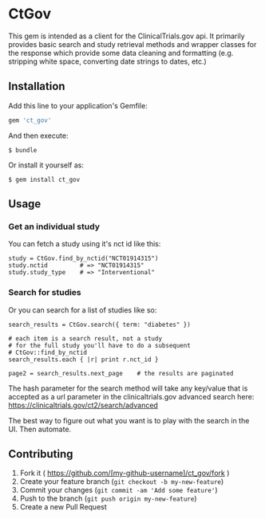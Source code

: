 # CtGov

This gem is intended as a client for the ClinicalTrials.gov api. It primarily provides basic search and study retrieval methods and wrapper classes for the response which provide some data cleaning and formatting (e.g. stripping white space, converting date strings to dates, etc.)

## Installation

Add this line to your application's Gemfile:

```ruby
gem 'ct_gov'
```

And then execute:

    $ bundle

Or install it yourself as:

    $ gem install ct_gov

## Usage

### Get an individual study
You can fetch a study using it's nct id like this:
```
study = CtGov.find_by_nctid("NCT01914315")
study.nctid         # => "NCT01914315"
study.study_type    # => "Interventional"
```

### Search for studies
Or you can search for a list of studies like so:
```
search_results = CtGov.search({ term: "diabetes" })

# each item is a search result, not a study
# for the full study you'll have to do a subsequent
# CtGov::find_by_nctid
search_results.each { |r| print r.nct_id }

page2 = search_results.next_page    # the results are paginated
```
The hash parameter for the search method will take any key/value that is accepted as a url parameter in the clinicaltrials.gov advanced search here: https://clinicaltrials.gov/ct2/search/advanced

The best way to figure out what you want is to play with the search in the UI. Then automate.

## Contributing

1. Fork it ( https://github.com/[my-github-username]/ct_gov/fork )
2. Create your feature branch (`git checkout -b my-new-feature`)
3. Commit your changes (`git commit -am 'Add some feature'`)
4. Push to the branch (`git push origin my-new-feature`)
5. Create a new Pull Request

